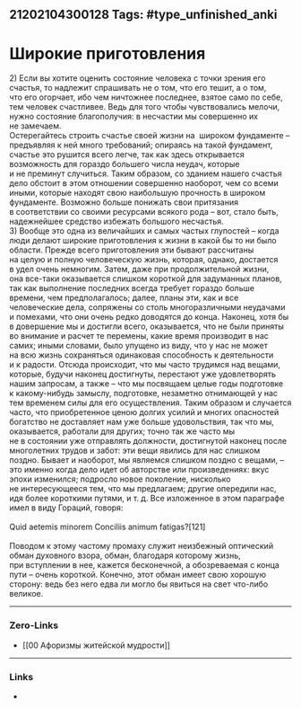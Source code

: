 21202104300128
Tags: #type_unfinished_anki 
---
# Широкие приготовления

2) Если вы хотите оценить состояние человека с точки зрения его счастья, то надлежит спрашивать не о том, что его тешит, а о том, что его огорчает, ибо чем ничтожнее последнее, взятое само по себе, тем человек счастливее. Ведь для того чтобы чувствовались мелочи, нужно состояние благополучия: в несчастии мы совершенно их не замечаем.<br>Остерегайтесь строить счастье своей жизни на  широком фундаменте – предъявляя к ней много требований; опираясь на такой фундамент, счастье это рушится всего легче, так как здесь открывается возможность для гораздо большего числа неудач, которые и не преминут случиться. Таким образом, со зданием нашего счастья дело обстоит в этом отношении совершенно наоборот, чем со всеми иными, которые находят свою наибольшую прочность в широком фундаменте. Возможно больше понижать свои притязания в соответствии со своими ресурсами всякого рода – вот, стало быть, надежнейшее средство избежать большого несчастья.<br>3) Вообще это одна из величайших и самых частых глупостей – когда люди делают широкие приготовления к жизни в какой бы то ни было области. Прежде всего приготовления эти бывают рассчитаны на целую и полную человеческую жизнь, которая, однако, достается в удел очень немногим. Затем, даже при продолжительной жизни, она все-таки оказывается слишком короткой для задуманных планов, так как выполнение последних всегда требует гораздо больше времени, чем предполагалось; далее, планы эти, как и все человеческие дела, сопряжены со столь многоразличными неудачами и помехами, что они очень редко доводятся до конца. Наконец, хотя бы в довершение мы и достигли всего, оказывается, что не были приняты во внимание и расчет те перемены, какие время производит в нас самих; иными словами, было упущено из виду, что у нас не может на всю жизнь сохраняться одинаковая способность к деятельности и к радости. Отсюда происходит, что мы часто трудимся над вещами, которые, будучи наконец достигнуты, перестают уже удовлетворять нашим запросам, а также – что мы посвящаем целые годы подготовке к какому-нибудь замыслу, подготовке, незаметно отнимающей у нас тем временем силы для его осуществления. Таким образом и случается часто, что приобретенное ценою долгих усилий и многих опасностей богатство не доставляет нам уже больше удовольствия, так что мы, оказывается, работали для других; точно так же часто мы не в состоянии уже отправлять должности, достигнутой наконец после многолетних трудов и забот: эти вещи явились для нас слишком поздно. Бывает и наоборот, мы являемся слишком поздно с вещами, – это именно когда дело идет об авторстве или произведениях: вкус эпохи изменился; подросло новое поколение, нисколько не интересующееся тем, что мы предлагаем; другие опередили нас, идя более короткими путями, и т. д. Все изложенное в этом параграфе имел в виду Гораций, говоря:<br><br>Quid aetemis minorem Conciliis animum fatigas?[121]<br><br>Поводом к этому частому промаху служит неизбежный оптический обман духовного взора, обман, благодаря которому жизнь, при вступлении в нее, кажется бесконечной, а обозреваемая с конца пути – очень короткой. Конечно, этот обман имеет свою хорошую сторону: ведь без него едва ли могло бы явиться на свет что-либо великое.

---
### Zero-Links
- [[00 Афоризмы житейской мудрости]]
---
### Links
-